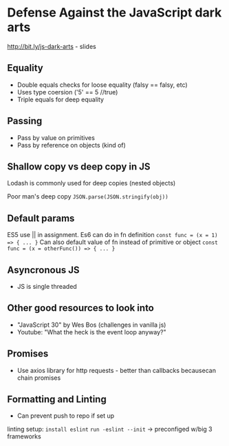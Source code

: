 # Defense Against the JavaScript dark arts

http://bit.ly/js-dark-arts - slides

## Equality

- Double equals checks for loose equality (falsy == falsy, etc)
- Uses type coersion ('5' == 5 //true)
- Triple equals for deep equality

## Passing

- Pass by value on primitives
- Pass by reference on objects (kind of)

## Shallow copy vs deep copy in JS

Lodash is commonly used for deep copies (nested objects)

Poor man's deep copy `JSON.parse(JSON.stringify(obj))`

## Default params

ES5 use || in assignment. Es6 can do in fn definition
`
const func = (x = 1) => { ... }
`
Can also default value of fn instead of primitive or object
`
const func = (x = otherFunc()) => { ... }
`

## Asyncronous JS

- JS is single threaded

## Other good resources to look into

- "JavaScript 30" by Wes Bos (challenges in vanilla js)
- Youtube: "What the heck is the event loop anyway?"

## Promises

- Use axios library for http requests - better than callbacks becausecan chain promises

## Formatting and Linting

- Can prevent push to repo if set up

linting setup:
`install eslint`
`run -eslint --init` -> preconfiged w/big 3 frameworks
